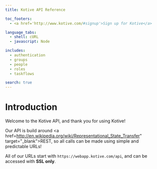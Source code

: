 ```yaml
---
title: Kotive API Reference

toc_footers:
  - <a href='http://www.kotive.com/#signup'>Sign up for Kotive</a>

language_tabs:
  - shell: cURL
  - javascript: Node

includes:
  - authentication
  - groups
  - people
  - roles
  - taskflows

search: true
---
```


# Introduction

Welcome to the Kotive API, and thank you for using Kotive!

Our API is build around <a href=http://en.wikipedia.org/wiki/Representational_State_Transfer" target="_blank">REST</a>, so all calls can be made using simple and predictable URLs!

All of our URLs start with `https://webapp.kotive.com/api`, and can be accessed with <strong>SSL only</strong>.
